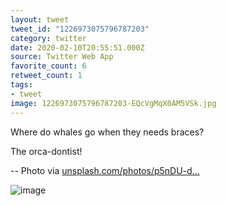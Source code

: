 ```yaml
---
layout: tweet
tweet_id: "1226973075796787203"
category: twitter
date: 2020-02-10T20:55:51.000Z
source: Twitter Web App
favorite_count: 6
retweet_count: 1
tags:
- tweet
image: 1226973075796787203-EQcVgMqX0AM5VSk.jpg
---
```


Where do whales go when they needs braces?

The orca-dontist!

--
Photo via [unsplash.com/photos/p5nDU-d…](https://unsplash.com/photos/p5nDU-d3Y0s) 

![image](/img/tweets/1226973075796787203-EQcVgMqX0AM5VSk.jpg)
